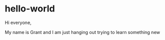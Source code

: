 # hello-world
Hi everyone,

My name is Grant and I am just hanging out trying to learn something new
